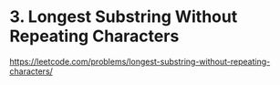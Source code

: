 # 3. Longest Substring Without Repeating Characters

https://leetcode.com/problems/longest-substring-without-repeating-characters/